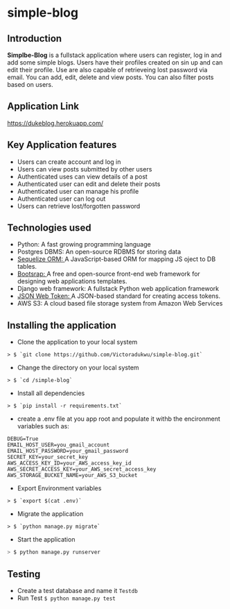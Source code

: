 # simple-blog

## Introduction
**Simplbe-Blog** is a fullstack application where users can register, log in and add some simple blogs. Users have their profiles created on sin up and can edit their profile. Use are also capable of retrieveing lost password via email. You can add, edit, delete and view posts. You can also filter posts based on users.
## __Application Link__
https://dukeblog.herokuapp.com/

## Key Application features  
* Users can create account and log in
* Users can view posts submitted by other users
* Authenticated uses can view details of a post
* Authenticated user can edit and delete their posts
* Authenticated user can manage his profile
* Authenticated user can log out
* Users can retrieve lost/forgotten password

## Technologies used
* Python: A fast growing programming language
* Postgres DBMS: An open-source RDBMS for storing data
* <a href ="http://docs.sequelizejs.com/">Sequelize ORM: </a>A JavaScript-based ORM for mapping JS oject to DB tables.
* <a href ="https://getbootstrap.com/">Bootsrap: </a>A free and open-source front-end web framework for designing web applications templates.
* Django web framework: A fullstack Python web application framework
* <a href ="https://jwt.io/">JSON Web Token: </a> A JSON-based standard for creating access tokens.
* AWS S3: A cloud based file storage system from Amazon Web Services


## Installing the application 

* Clone the application to your local system
```Sh
> $ `git clone https://github.com/Victoradukwu/simple-blog.git`
```
* Change the directory on your local system
```Sh
> $ `cd /simple-blog`
```
* Install all dependencies
```Sh
> $ `pip install -r requirements.txt`
```
* create a .env file at you app root and populate it withb the encironment variables such as:
```Sh
DEBUG=True
EMAIL_HOST_USER=you_gmail_account
EMAIL_HOST_PASSWORD=your_gmail_password
SECRET_KEY=your_secret_key
AWS_ACCESS_KEY_ID=your_AWS_access_key_id
AWS_SECRET_ACCESS_KEY=your_AWS_secret_access_key
AWS_STORAGE_BUCKET_NAME=your_AWS_S3_bucket
```
* Export Environment variables
```Sh
> $ `export $(cat .env)`
```
* Migrate the application
```Sh
> $ `python manage.py migrate`
```
* Start the application
```sh
> $ python manage.py runserver
```
## Testing
* Create a test database and name it `Testdb`
* Run Test `$ python manage.py test`

